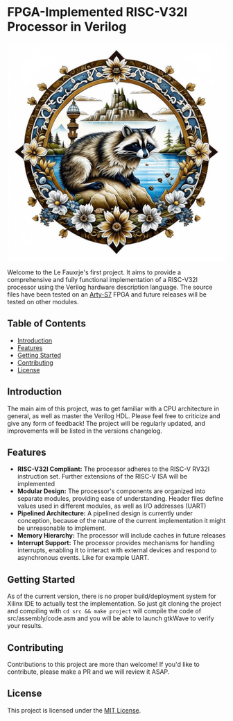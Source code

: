 # FPGA-Implemented RISC-V32I Processor in Verilog

![Project Banner](img/fauxrjePGA_banner.jpg)

Welcome to the Le Fauxrje's first project. It aims to provide a comprehensive and fully functional implementation of a RISC-V32I processor using the Verilog hardware description language. The source files have been tested on an [Arty-S7](https://digilent.com/reference/programmable-logic/arty-s7/start) FPGA and future releases will be tested on other modules.

## Table of Contents

- [Introduction](#introduction)
- [Features](#features)
- [Getting Started](#getting-started)
- [Contributing](#contributing)
- [License](#license)

## Introduction

The main aim of this project, was to get familiar with a CPU architecture in general, as well as master the Verilog HDL. Please feel free to criticize and give any form of feedback! The project will be regularly updated, and improvements will be listed in the versions changelog. 

## Features

- **RISC-V32I Compliant:** The processor adheres to the RISC-V RV32I instruction set. Further extensions of the RISC-V ISA will be implemented
- **Modular Design:** The processor's components are organized into separate modules, providing ease of understanding. Header files define values used in different modules, as well as I/O addresses (UART)
- **Pipelined Architecture:** A pipelined design is currently under conception, because of the nature of the current implementation it might be unreasonable to implement.
- **Memory Hierarchy:** The processor will include caches in future releases
- **Interrupt Support:** The processor provides mechanisms for handling interrupts, enabling it to interact with external devices and respond to asynchronous events. Like for example UART.

## Getting Started
As of the current version, there is no proper build/deployment system for Xilinx IDE to actually test the implementation. So just git cloning the project and compiling with `cd src && make project` will compile the code of src/assembly/code.asm and you will be able to launch gtkWave to verify your results.

## Contributing

Contributions to this project are more than welcome! If you'd like to contribute, please make a PR and we will review it ASAP.

## License

This project is licensed under the [MIT License](LICENSE).
